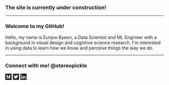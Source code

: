 ### The site is currently under construction!

---

### Welcome to my GitHub! 
Hello, my name is Eunjoo Byeon, a Data Scientist and ML Engineer with a background in visual design and cognitive science research. I'm interested in using data to learn how we know and perceive things the way we do.

---

### Connect with me! @stereopickle   
[![Medium](png/Monogram.png)](https://medium.com/@stereopickle) [![Twitter](png/Twitter_Social_Icon_Rounded_Square_Color.png)](https://twitter.com/stereopickle) [![LinkedIn](png/LI-In-Bug.png)](https://www.linkedin.com/in/stereopickle/) 
